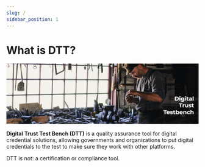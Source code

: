 ```yaml
---
slug: /
sidebar_position: 1
---
```


# What is DTT?

![DTT Workshop](../images/dtt-workshop.png)

**Digital Trust Test Bench (DTT)** is a quality assurance tool for digital credential solutions, allowing governments and organizations to put digital credentials to the test to make sure they work with other platforms.

DTT is not: a certification or compliance tool.
